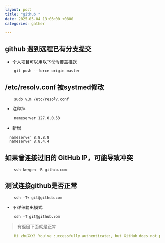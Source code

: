 ```yaml
---
layout: post
title: "github "
date: 2025-05-04 13:03:00 +0800
categories: gather

---
```


## github 遇到远程已有分支提交
- 个人项目可以用以下命令覆盖推送
  
```shell
    git push --force origin master
```

## /etc/resolv.conf 被systmed修改

```shell
    sudo vim /etc/resolv.conf
```
- 注释掉
```shell
    nameserver 127.0.0.53
```
- 新增
```shell
  nameserver 8.8.8.8
  nameserver 8.8.4.4
```


## 如果曾连接过旧的 GitHub IP，可能导致冲突

```shell
    ssh-keygen -R github.com
```


## 测试连接github是否正常
```shell
    ssh -Tv git@github.com
```

- 不详细输出模式
```shell
    ssh -T git@github.com
```
> 有返回下面就是正常

```yml
    Hi zhuXXX! You've successfully authenticated, but GitHub does not provide shell access.
```